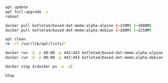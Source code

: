 ```bash
apt update
apt full-upgrade -y
reboot
```

```bash
docker pull kotleta4/based-dot-meme:alpha-alpine (~220M) (~1000M)
docker pull kotleta4/based-dot-meme:alpha-debian (~260M) (~1250M)
```

```bash
apt clean
rm -rf /var/lib/apt/lists/*
```

```bash
docker run -d -p 80:80 -p 443:443 kotleta4/based-dot-meme:alpha-alpine (~90M)
docker run -d -p 80:80 -p 443:443 kotleta4/based-dot-meme:alpha-debian (~100M)
```

```bash
docker stop $(docker ps -a -q)
```

```bash
htop
```